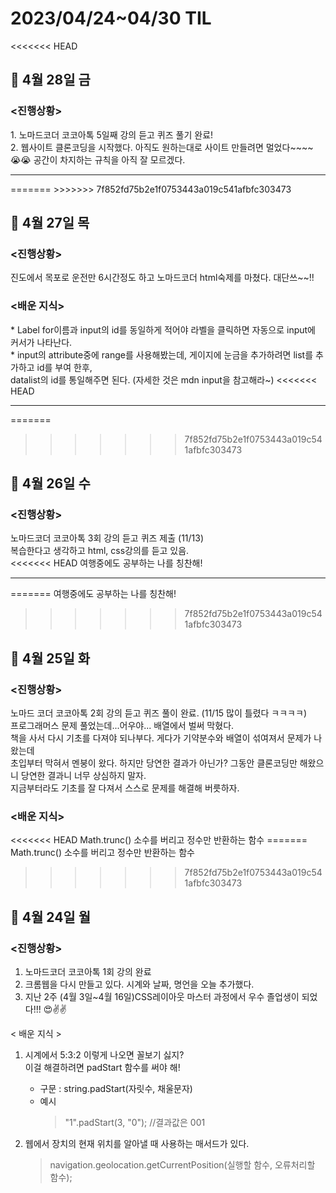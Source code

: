 <h1>2023/04/24~04/30 TIL</H1>

<<<<<<< HEAD
<h2>📝 4월 28일 금 </h2>
<h3><진행상황></h3>
1. 노마드코더 코코아톡 5일째 강의 듣고 퀴즈 풀기 완료! </br>
2. 웹사이트 클론코딩을 시작했다. 아직도 원하는대로 사이트 만들려면 멀었다~~~~ 😭😭
공간이 차지하는 규칙을 아직 잘 모르겠다.

<hr>
=======
>>>>>>> 7f852fd75b2e1f0753443a019c541afbfc303473
<h2>📝 4월 27일 목 </h2>
<h3><진행상황></h3>
진도에서 목포로 운전만 6시간정도 하고 노마드코더 html숙제를 마쳤다. 대단쓰~~!! <br>
<h3><배운 지식></h3>
* Label for이름과 input의 id를 동일하게 적어야 라벨을 클릭하면 자동으로 input에 커서가 나타난다.<br>
* input의 attribute중에 range를 사용해봤는데, 게이지에 눈금을 추가하려면 list를 추가하고 id를 부여 한후, <br>
  datalist의 id를 통일해주면 된다. (자세한 것은 mdn input을 참고해라~)
<<<<<<< HEAD
<hr>
=======

>>>>>>> 7f852fd75b2e1f0753443a019c541afbfc303473

<h2>📝 4월 26일 수 </h2>
<h3><진행상황></h3>
노마드코더 코코아톡 3회 강의 듣고 퀴즈 제출 (11/13)<br>
복습한다고 생각하고 html, css강의를 듣고 있음. <br>
<<<<<<< HEAD
여행중에도 공부하는 나를 칭찬해!

<hr>
=======
여행중에도 공부하는 나를 칭찬해! 
   
   
>>>>>>> 7f852fd75b2e1f0753443a019c541afbfc303473
<h2>📝 4월 25일 화 </h2>
<h3><진행상황></h3>
노마드 코더 코코아톡 2회 강의 듣고 퀴즈 풀이 완료. (11/15 많이 틀렸다 ㅋㅋㅋㅋ) <br>
프로그래머스 문제 풀었는데...어우야... 배열에서 벌써 막혔다. <br>
책을 사서 다시 기초를 다져야 되나부다. 게다가 기약분수와 배열이 섞여져서 문제가 나왔는데 <br>
초입부터 막혀서 멘붕이 왔다. 하지만 당연한 결과가 아닌가? 그동안 클론코딩만 해왔으니 당연한 결과니 너무 상심하지 말자.<br>
지금부터라도 기초를 잘 다져서 스스로 문제를 해결해 버릇하자.<br>

<h3><배운 지식></h3>
<<<<<<< HEAD
Math.trunc() 소수를 버리고 정수만 반환하는 함수
=======
Math.trunc() 소수를 버리고 정수만 반환하는 함수 

>>>>>>> 7f852fd75b2e1f0753443a019c541afbfc303473

<h2>📝 4월 24일 월 </h2>

<h3><진행상황></h3>

1. 노마드코더 코코아톡 1회 강의 완료
2. 크롬웹을 다시 만들고 있다. 시계와 날짜, 명언을 오늘 추가했다.
3. 지난 2주 (4월 3일~4월 16일)CSS레이아웃 마스터 과정에서 우수 졸업생이 되었다!!! 😍✌️✌️
   <br>

< 배운 지식 >

1. 시계에서 5:3:2 이렇게 나오면 꼴보기 싫지?
   <br>이걸 해결하려면 padStart 함수를 써야 해!

   - 구문 : string.padStart(자릿수, 채울문자)
   - 예시
     > "1".padStart(3, "0"); //결과값은 001

2. 웹에서 장치의 현재 위치를 알아낼 때 사용하는 매서드가 있다.

   > navigation.geolocation.getCurrentPosition(실행할 함수, 오류처리할 함수);
